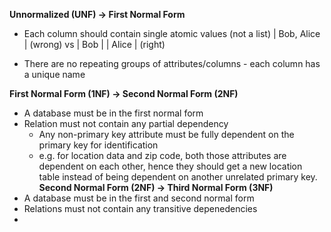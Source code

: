 **Unnormalized (UNF) -> First Normal Form**
- Each column should contain single atomic values (not a list)
| Bob, Alice | (wrong)
vs
| Bob  |
| Alice | (right)

- There are no repeating groups of attributes/columns - each column has a unique name

**First Normal Form (1NF) -> Second Normal Form (2NF)**
- A database must be in the first normal form
- Relation must not contain any partial dependency
	- Any non-primary key attribute must be fully dependent on the primary key for identification
	- e.g. for location data and zip code, both those attributes are dependent on each other, hence they should get a new location table instead of being dependent on another unrelated primary key. 
**Second Normal Form (2NF) -> Third Normal Form (3NF)**
- A database must be in the first and second normal form
- Relations must not contain any transitive depenedencies
- 